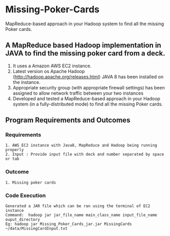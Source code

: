 # Missing-Poker-Cards
MapReduce-based approach in your Hadoop system to find all the missing Poker cards.

## A MapReduce based Hadoop implementation in JAVA to find the missing poker card from a deck.

1. It uses a Amazon AWS EC2 instance.
2. Latest version os Apache Hadoop (http://hadoop.apache.org/releases.html) JAVA 8 has been installed on the instance. 
3. Appropriate security group (with appropriate firewall settings) has been assigned to allow network traffic between your two instances
4. Developed and tested a MapReduce-based approach in your Hadoop system (in a fully-distributed mode) to find all the missing Poker cards.


## Program Requirements and Outcomes

### Requirements
    1. AWS EC2 instance with Java8, MapReduce and Hadoop being running properly
    2. Input : Provide input file with deck and number separated by space or tab
    
### Outcome
    1. Missing poker cards 
  
### Code Execution
    Generated a JAR file which can be ran using the terminal of EC2 instance
    Command:  hadoop jar jar_file_name main_class_name input_file_name ouput_directory
    Eg: hadoop jar Missing_Poker_Cards_jar.jar MissingCards ~/data/MissingCardInput.txt